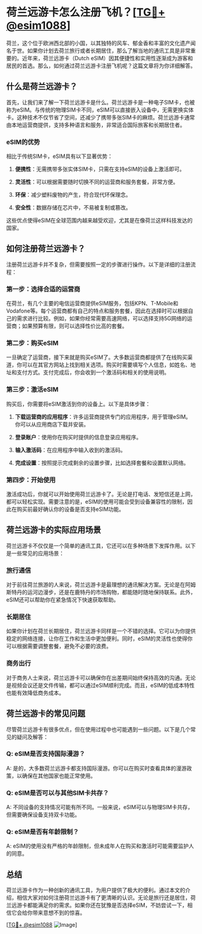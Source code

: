# 荷兰远游卡怎么注册飞机？[[TG💪+ @esim1088](https://t.me/s/esim1088)]

荷兰，这个位于欧洲西北部的小国，以其独特的风车、郁金香和丰富的文化遗产闻名于世。如果你计划去荷兰旅行或者长期居住，那么了解当地的通讯工具是非常重要的。近年来，荷兰远游卡（Dutch eSIM）因其便捷性和实用性逐渐成为游客和居民的首选。那么，如何通过荷兰远游卡注册飞机呢？这篇文章将为你详细解答。

## 什么是荷兰远游卡？

首先，让我们来了解一下荷兰远游卡是什么。荷兰远游卡是一种电子SIM卡，也被称为eSIM。与传统的物理SIM卡不同，eSIM可以直接嵌入设备中，无需更换实体卡。这种技术不仅节省了空间，还减少了携带多张SIM卡的麻烦。荷兰远游卡通常由本地运营商提供，支持多种语言和服务，非常适合国际旅客和长期居住者。

### eSIM的优势

相比于传统SIM卡，eSIM具有以下显著优势：

1. **便携性**：无需携带多张实体SIM卡，只需在支持eSIM的设备上激活即可。
   
2. **灵活性**：可以根据需要随时切换不同的运营商和服务套餐，非常方便。

3. **环保**：减少塑料废物的产生，符合现代环保理念。

4. **安全性**：数据存储在芯片中，不易被复制或篡改。

这些优点使得eSIM在全球范围内越来越受欢迎，尤其是在像荷兰这样科技发达的国家。

## 如何注册荷兰远游卡？

注册荷兰远游卡并不复杂，但需要按照一定的步骤进行操作。以下是详细的注册流程：

### 第一步：选择合适的运营商

在荷兰，有几个主要的电信运营商提供eSIM服务，包括KPN、T-Mobile和Vodafone等。每个运营商都有自己的特点和服务套餐，因此在选择时可以根据自己的需求进行比较。例如，如果你经常需要高速网络，可以选择支持5G网络的运营商；如果预算有限，则可以选择性价比高的套餐。

### 第二步：购买eSIM

一旦确定了运营商，接下来就是购买eSIM了。大多数运营商都提供了在线购买渠道，你可以在其官方网站上找到相关选项。购买时需要填写个人信息，如姓名、地址和支付方式。支付完成后，你会收到一个激活码和相关的使用说明。

### 第三步：激活eSIM

购买后，你需要将eSIM激活到你的设备上。以下是具体步骤：

1. **下载运营商的应用程序**：许多运营商提供专门的应用程序，用于管理eSIM。你可以从应用商店下载并安装。

2. **登录账户**：使用你在购买时提供的信息登录应用程序。

3. **输入激活码**：在应用程序中输入收到的激活码。

4. **完成设置**：按照提示完成剩余的设置步骤，比如选择套餐和设置默认网络。

### 第四步：开始使用

激活成功后，你就可以开始使用荷兰远游卡了。无论是打电话、发短信还是上网，都可以轻松实现。需要注意的是，eSIM的使用可能会受到设备兼容性的限制，因此在购买前最好确认你的设备是否支持eSIM功能。

## 荷兰远游卡的实际应用场景

荷兰远游卡不仅仅是一个简单的通讯工具，它还可以在多种场景下发挥作用。以下是一些常见的应用场景：

### 旅行通信

对于前往荷兰旅游的人来说，荷兰远游卡是最理想的通讯解决方案。无论是在阿姆斯特丹的运河边漫步，还是在鹿特丹的市场购物，都能随时随地保持联系。此外，eSIM还可以帮助你在紧急情况下快速获取帮助。

### 长期居住

如果你计划在荷兰长期居住，荷兰远游卡同样是一个不错的选择。它可以为你提供稳定的网络连接，让你在工作和生活中更加便利。同时，eSIM的灵活性也使得你可以根据需要调整套餐，避免不必要的浪费。

### 商务出行

对于商务人士来说，荷兰远游卡可以确保你在出差期间始终保持高效的沟通。无论是视频会议还是文件传输，都可以通过eSIM顺利完成。而且，eSIM的低成本特性也能有效降低商务成本。

## 荷兰远游卡的常见问题

尽管荷兰远游卡有很多优点，但在使用过程中也可能遇到一些问题。以下是几个常见的疑问及解答：

### Q: eSIM是否支持国际漫游？

A: 是的，大多数荷兰远游卡都支持国际漫游。你可以在购买时查看具体的漫游政策，以确保在其他国家也能正常使用。

### Q: eSIM是否可以与其他SIM卡共存？

A: 不同设备的支持情况可能有所不同。一般来说，eSIM可以与物理SIM卡共存，但需要确保设备支持双卡功能。

### Q: eSIM是否有年龄限制？

A: eSIM的使用没有严格的年龄限制，但未成年人在购买和激活时可能需要监护人的同意。

## 总结

荷兰远游卡作为一种创新的通讯工具，为用户提供了极大的便利。通过本文的介绍，相信大家对如何注册荷兰远游卡有了更清晰的认识。无论是旅行还是居住，荷兰远游卡都能满足你的需求。如果你还在犹豫是否选择eSIM，不妨尝试一下，相信它会给你带来意想不到的惊喜。

[[TG💪+ @esim1088](https://t.me/s/esim1088) ![Image](https://i.postimg.cc/4NQfJmqS/Snipaste-2025-05-13-00-14-12.png)]